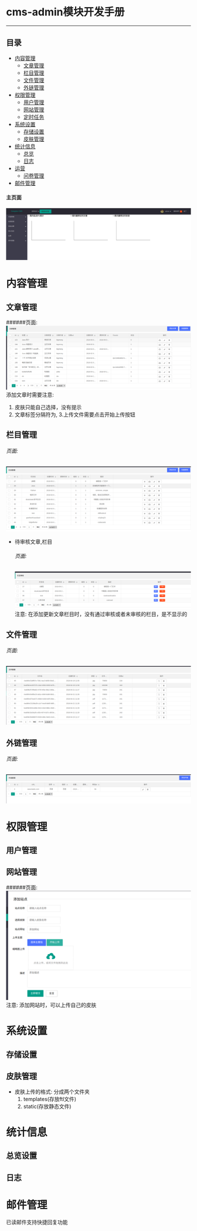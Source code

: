 # cms-admin模块开发手册
---
## 目录
  * [内容管理](README.md#内容管理)
    * [文章管理](README.md#文章管理)
    * [栏目管理](README.md#栏目管理)
    * [文件管理](README.md#文件管理)
    * [外链管理](README.md#外链管理)
  * [权限管理](README.md#权限管理)
    * [用户管理](README.md#用户管理)
    * [网站管理](README.md#网站管理)
    * [定时任务](README.md#定时任务)
  * [系统设置](README.md#系统设置)
    * [存储设置](README.md#存储设置)
    * [皮肤管理](README.md#皮肤管理)
  * [统计信息](README.md#统计信息)
    * [总览](README.md#总览设置)
    * [日志](README.md#日志设置)
  * [运营](README.md#运营)
    * [问卷管理](README.md#问卷管理)
  * [邮件管理](README.md#邮件管理)
 
#### 主页面
![](md/index.png)

# 内容管理
## 文章管理
   ######页面:
   ![](md/content/article.png)
  添加文章时需要注意:
   1. 皮肤只能自己选择，没有提示
   2. 文章标签分隔符为,
   3.上传文件需要点击开始上传按钮
## 栏目管理
   ###### 页面:
   ![](md/content/category.png)
   * 待审核文章,栏目
     ###### 页面:
     ![](md/content/unCheck.png)
      注意: 在添加更新文章栏目时，没有通过审核或者未审核的栏目，是不显示的
## 文件管理
   ###### 页面:
   ![](md/content/file.png)
##    外链管理
   ###### 页面:
   ![](md/content/outerChain.png)
# 权限管理
## 用户管理
## 网站管理
   ######页面:
   ![](md/permission/site.png)
   注意: 添加网站时，可以上传自己的皮肤
      
# 系统设置
## 存储设置
## 皮肤管理
   * 皮肤上传的格式: 分成两个文件夹
        1. templates(存放ftl文件)
        2. static(存放静态文件)
# 统计信息
## 总览设置
## 日志
# 邮件管理
   已读邮件支持快捷回复功能     
       
      
      
      
   
    
